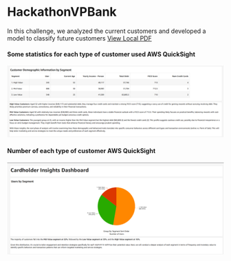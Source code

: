 # HackathonVPBank
In this challenge, we analyzed the current customers and developed a model to classify future customers
[View Local PDF](VPBank_Hackathon_CLV_Team106.pdf)
#### Some statistics for each type of customer used AWS QuickSight
![Overview](anh2.png)
#### Number of each type of customer AWS QuickSight
![Overview](anh1.png)
